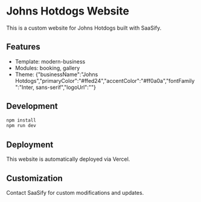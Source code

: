 # Johns Hotdogs Website

This is a custom website for Johns Hotdogs built with SaaSify.

## Features

- Template: modern-business
- Modules: booking, gallery
- Theme: {"businessName":"Johns Hotdogs","primaryColor":"#ffed24","accentColor":"#ff0a0a","fontFamily":"Inter, sans-serif","logoUrl":""}

## Development

```bash
npm install
npm run dev
```

## Deployment

This website is automatically deployed via Vercel.

## Customization

Contact SaaSify for custom modifications and updates.
